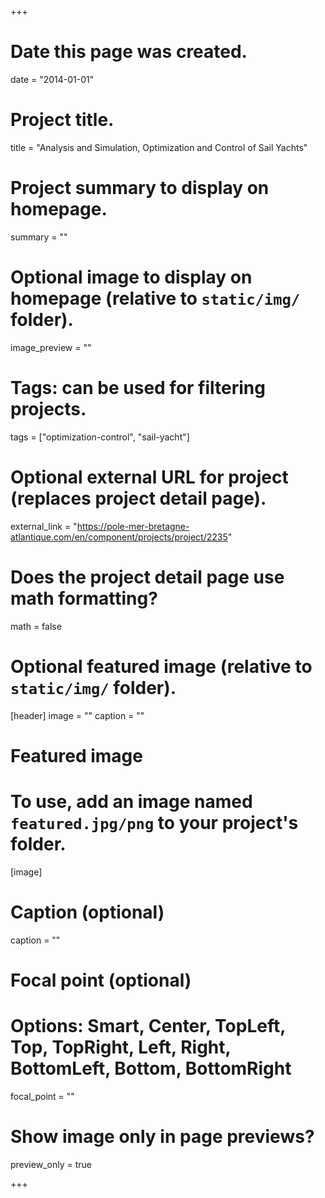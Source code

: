 +++
# Date this page was created.
date = "2014-01-01"

# Project title.
title = "Analysis and Simulation, Optimization and Control of Sail Yachts"

# Project summary to display on homepage.
summary = ""

# Optional image to display on homepage (relative to `static/img/` folder).
image_preview = ""

# Tags: can be used for filtering projects.
tags = ["optimization-control", "sail-yacht"]

# Optional external URL for project (replaces project detail page).
external_link = "https://pole-mer-bretagne-atlantique.com/en/component/projects/project/2235"

# Does the project detail page use math formatting?
math = false

# Optional featured image (relative to `static/img/` folder).
[header]
image = ""
caption = ""

# Featured image
# To use, add an image named `featured.jpg/png` to your project's folder. 
[image]
  # Caption (optional)
  caption = ""

  # Focal point (optional)
  # Options: Smart, Center, TopLeft, Top, TopRight, Left, Right, BottomLeft, Bottom, BottomRight
  focal_point = ""

  # Show image only in page previews?
  preview_only = true

+++


